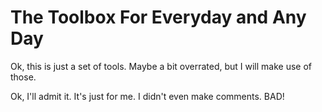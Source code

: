# The Toolbox For Everyday and Any Day
<p>
Ok, this is just a set of tools. Maybe a bit overrated, but I will make use of those.
</p>
<p>
Ok, I'll admit it. It's just for me. I didn't even make comments. BAD!
</p>
